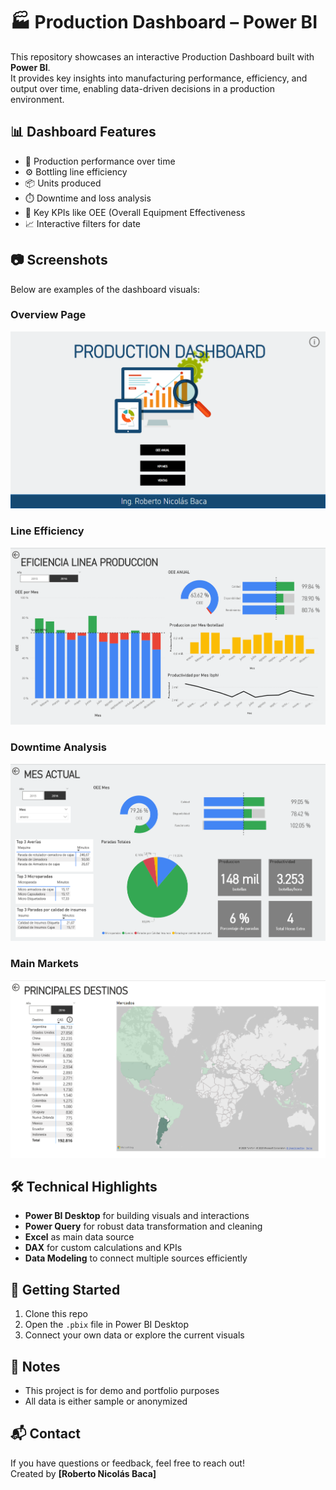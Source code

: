 # 🏭 Production Dashboard – Power BI

This repository showcases an interactive Production Dashboard built with **Power BI**.  
It provides key insights into manufacturing performance, efficiency, and output over time, enabling data-driven decisions in a production environment.

## 📊 Dashboard Features

- 📅 Production performance over time  
- ⚙️ Bottling line efficiency
- 📦 Units produced
- ⏱️ Downtime and loss analysis
- 📌 Key KPIs like OEE (Overall Equipment Effectiveness
- 📈 Interactive filters for date

## 📷 Screenshots

Below are examples of the dashboard visuals:

### Overview Page
![Overview Screenshot](screenshots/01.PNG)

### Line Efficiency
![Line Efficiency Screenshot](screenshots/02.PNG)

### Downtime Analysis
![Downtime Screenshot](screenshots/03.PNG)

### Main Markets
![Main Markets Screenshot](screenshots/04.PNG)

## 🛠 Technical Highlights

- **Power BI Desktop** for building visuals and interactions
- **Power Query** for robust data transformation and cleaning
- **Excel** as main data source
- **DAX** for custom calculations and KPIs
- **Data Modeling** to connect multiple sources efficiently

## 🚀 Getting Started

1. Clone this repo
2. Open the `.pbix` file in Power BI Desktop
3. Connect your own data or explore the current visuals

## 📌 Notes

- This project is for demo and portfolio purposes
- All data is either sample or anonymized

## 📬 Contact

If you have questions or feedback, feel free to reach out!  
Created by **[Roberto Nicolás Baca]**

